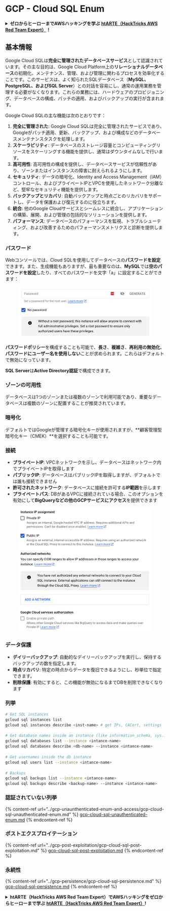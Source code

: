 # GCP - Cloud SQL Enum

<details>

<summary><strong>ゼロからヒーローまでAWSハッキングを学ぶ</strong> <a href="https://training.hacktricks.xyz/courses/arte"><strong>htARTE（HackTricks AWS Red Team Expert）</strong></a><strong>！</strong></summary>

HackTricksをサポートする他の方法：

* **HackTricksで企業を宣伝したい**または**HackTricksをPDFでダウンロードしたい場合**は[**SUBSCRIPTION PLANS**](https://github.com/sponsors/carlospolop)をチェックしてください！
* [**公式PEASS＆HackTricksスウェグ**](https://peass.creator-spring.com)を入手する
* [**The PEASS Family**](https://opensea.io/collection/the-peass-family)を発見し、独占的な[**NFTs**](https://opensea.io/collection/the-peass-family)のコレクションをご覧ください
* **💬 [Discordグループ](https://discord.gg/hRep4RUj7f)**に参加するか、[telegramグループ](https://t.me/peass)に参加するか、**Twitter**で私をフォローする🐦 [**@carlospolopm**](https://twitter.com/carlospolopm)**。**
* **HackTricks**と**HackTricks Cloud**にPRを提出して、あなたのハッキングテクニックを共有する
*
*
* githubリポジトリ。

</details>

## 基本情報

Google Cloud SQLは**完全に管理されたデータベースサービス**として認識されています。その主な目的は、Google Cloud Platform上の**リレーショナルデータベース**の初期化、メンテナンス、管理、および管理に関わるプロセスを効率化することです。このサービスは、よく知られたSQLデータベース（**MySQL、PostgreSQL、およびSQL Server**）との対話を容易にし、通常の運用業務を管理する必要がなくなります。これらの業務には、ハードウェアのプロビジョニング、データベースの構成、パッチの適用、およびバックアップの実行が含まれます。

Google Cloud SQLの主な機能は次のとおりです：

1. **完全に管理された**: Google Cloud SQLは完全に管理されたサービスであり、Googleがパッチ適用、更新、バックアップ、および構成などのデータベースメンテナンスタスクを処理します。
2. **スケーラビリティ**: データベースのストレージ容量とコンピューティングリソースをスケーリングする機能を提供し、通常はダウンタイムなしで行います。
3. **高可用性**: 高可用性の構成を提供し、データベースサービスが信頼性があり、ゾーンまたはインスタンスの障害に耐えられるようにします。
4. **セキュリティ**: データの暗号化、Identity and Access Management（IAM）コントロール、およびプライベートIPとVPCを使用したネットワーク分離など、堅牢なセキュリティ機能を提供します。
5. **バックアップとリカバリ**: 自動バックアップと時点ごとのリカバリをサポートし、データを保護および復元するのに役立ちます。
6. **統合**: 他のGoogle Cloudサービスとシームレスに統合し、アプリケーションの構築、展開、および管理の包括的なソリューションを提供します。
7. **パフォーマンス**: データベースのパフォーマンスを監視、トラブルシューティング、および改善するためのパフォーマンスメトリクスと診断を提供します。

### パスワード

Webコンソールでは、Cloud SQLを使用してデータベースの**パスワードを設定**できます。また、生成機能もありますが、最も重要なのは、**MySQL**では**空のパスワードを設定**したり、すべてのパスワードを文字「a」に設定することができます：

<figure><img src="../../../.gitbook/assets/image (1) (1) (1) (1) (1) (1) (1) (1).png" alt=""><figcaption></figcaption></figure>

**パスワードポリシー**を構成することも可能で、**長さ**、**複雑さ**、**再利用の無効化**、**パスワードにユーザー名を使用しない**ことが求められます。これらはデフォルトで無効になっています。

**SQL Server**は**Active Directory認証**で構成できます。

### ゾーンの可用性

データベースは1つのゾーンまたは複数のゾーンで利用可能であり、重要なデータベースは複数のゾーンに配置することが推奨されています。

### 暗号化

デフォルトではGoogleが管理する暗号化キーが使用されますが、**顧客管理型暗号化キー（CMEK）**を選択することも可能です。

### 接続

* **プライベートIP**: VPCネットワークを示し、データベースはネットワーク内でプライベートIPを取得します
* **パブリックIP**: データベースはパブリックIPを取得しますが、デフォルトでは誰も接続できません
* **許可されたネットワーク**: データベースに接続を許可する**IP範囲**を示します
* **プライベートパス**: DBがあるVPCに接続されている場合、このオプションを有効にして**BigQueryなどの他のGCPサービスにアクセス**を提供できます

<figure><img src="../../../.gitbook/assets/image (1) (1) (1) (1) (1) (1) (1) (1) (1).png" alt=""><figcaption></figcaption></figure>

### データ保護

* **デイリーバックアップ**: 自動的なデイリーバックアップを実行し、保持するバックアップの数を指定します。
* **時点リカバリ**: 特定の時点からデータを復旧できるようにし、秒単位で指定できます。
* **削除保護**: 有効にすると、この機能が無効になるまでDBを削除できなくなります

### 列挙
```bash
# Get SQL instances
gcloud sql instances list
gcloud sql instances describe <inst-name> # get IPs, CACert, settings

# Get database names inside an instance (like information_schema, sys...)
gcloud sql databases list --instance <intance-name>
gcloud sql databases describe <db-name> --instance <intance-name>

# Get usernames inside the db instance
gcloud sql users list --instance <intance-name>

# Backups
gcloud sql backups list --instance <intance-name>
gcloud sql backups describe <backup-name> --instance <intance-name>
```
### 認証されていない列挙

{% content-ref url="../gcp-unaunthenticated-enum-and-access/gcp-cloud-sql-unauthenticated-enum.md" %}
[gcp-cloud-sql-unauthenticated-enum.md](../gcp-unaunthenticated-enum-and-access/gcp-cloud-sql-unauthenticated-enum.md)
{% endcontent-ref %}

### ポストエクスプロイテーション

{% content-ref url="../gcp-post-exploitation/gcp-cloud-sql-post-exploitation.md" %}
[gcp-cloud-sql-post-exploitation.md](../gcp-post-exploitation/gcp-cloud-sql-post-exploitation.md)
{% endcontent-ref %}

### 永続性

{% content-ref url="../gcp-persistence/gcp-cloud-sql-persistence.md" %}
[gcp-cloud-sql-persistence.md](../gcp-persistence/gcp-cloud-sql-persistence.md)
{% endcontent-ref %}

<details>

<summary><strong>htARTE（HackTricks AWS Red Team Expert）でAWSハッキングをゼロからヒーローまで学ぶ</strong> <a href="https://training.hacktricks.xyz/courses/arte"><strong>htARTE（HackTricks AWS Red Team Expert）</strong></a><strong>!</strong></summary>

HackTricksをサポートする他の方法：

* **HackTricksで企業を宣伝したい**、または**HackTricksをPDFでダウンロードしたい**場合は、[**SUBSCRIPTION PLANS**](https://github.com/sponsors/carlospolop)をチェックしてください！
* [**公式PEASS＆HackTricksスワッグ**](https://peass.creator-spring.com)を入手する
* [**The PEASS Family**](https://opensea.io/collection/the-peass-family)を発見し、独占的な[**NFTs**](https://opensea.io/collection/the-peass-family)のコレクションを見つける
* **💬 [**Discordグループ**](https://discord.gg/hRep4RUj7f)に参加するか、[**telegramグループ**](https://t.me/peass)に参加するか、**Twitter** 🐦 [**@carlospolopm**](https://twitter.com/carlospolopm)で**フォロー**する。
* **HackTricks**と[**HackTricks Cloud**](https://github.com/carlospolop/hacktricks)のGitHubリポジトリにPRを提出して、あなたのハッキングテクニックを共有してください。

</details>
